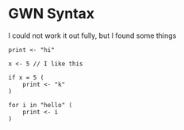 # GWN Syntax

I could not work it out fully, but I found some things

```
print <- "hi" 

x <- 5 // I like this

if x = 5 (
    print <- "k"
)

for i in "hello" (
    print <- i
)



```

